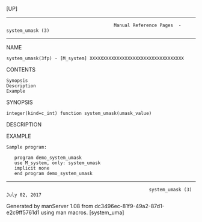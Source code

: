 [UP]

-----------------------------------------------------------------------------------------------------------------------------------
                                            Manual Reference Pages  - system_umask (3)
-----------------------------------------------------------------------------------------------------------------------------------
                                                                 
NAME

    system_umask(3fp) - [M_system] XXXXXXXXXXXXXXXXXXXXXXXXXXXXXXXXXXX

CONTENTS

    Synopsis
    Description
    Example

SYNOPSIS

    integer(kind=c_int) function system_umask(umask_value)

DESCRIPTION

EXAMPLE

    Sample program:

       program demo_system_umask
       use M_system, only: system_umask
       implicit none
       end program demo_system_umask

-----------------------------------------------------------------------------------------------------------------------------------

                                                         system_umask (3)                                             July 02, 2017

Generated by manServer 1.08 from dc3496ec-81f9-49a2-87d1-e2c9ff5761d1 using man macros.
                                                           [system_uma]
